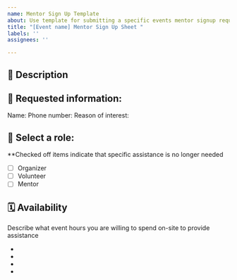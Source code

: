 ```yaml
---
name: Mentor Sign Up Template
about: Use template for submitting a specific events mentor signup request
title: "[Event name] Mentor Sign Up Sheet "
labels: ''
assignees: ''

---
```


## 📓  Description
<!-- Enter information regarding event and contact information to have potential mentors send their request to --> 

## 📌  Requested information:
Name:
Phone number:
Reason of interest:

## 👤  Select a role:
**Checked off items indicate that specific assistance is no longer needed
- [ ] Organizer
- [ ] Volunteer 
- [ ] Mentor 

## 🗓  Availability 
Describe what event hours you are willing to spend on-site to provide assistance
<!-- Use the following bullet points to enter time blocks for mentors to select from -->
- 
- 
- 
-

<!-- Remember to assign the issue to yourself and assign labels accordingly -->
